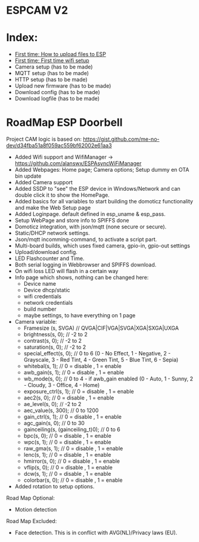 # ESPCAM V2

# Index:
- <a href="assets/readme_first_file_upload/README_First_file_upload.md">First time; How to upload files to ESP</a>
- <a href="assets/readme_first_wifi_setup/README_First_wifi_setup.md">First time; First time wifi setup</a>
- Camera setup (has to be made)
- MQTT setup (has to be made)
- HTTP setup (has to be made)
- Upload new firmware (has to be made)
- Download config (has to be made)
- Download logfile (has to be made)


# RoadMap ESP Doorbell

Project CAM logic is based on:  <https://gist.github.com/me-no-dev/d34fba51a8f059ac559bf62002e61aa3>

- Added Wifi support and WifiManager -> <https://github.com/alanswx/ESPAsyncWiFiManager>
- Added Webpages: Home page; Camera options; Setup dummy en OTA bin update
- Added Camera support
- Added SSDP to "see" the ESP device in Windows/Network and can double click it to show the HomePage.
- Added basics for all variables to start building the domoticz functionality and make the Web Setup page
- Added Loginpage. default defined in esp_uname & esp_pass.
- Setup WebPage and store info to SPIFFS done
- Domoticz integration, with json/mqtt (none secure or secure).
- Static/DHCP network settings.
- Json/mqtt incomming-command, to activate a script part.
- Multi-board builds, which uses fixed camera, gpio-in, gpio-out settings
- Upload/download config.
- LED Flashcounter and Time.
- Both serial logging in Webbrowser and SPIFFS download.
- On wifi loss LED will flash in a certain way
- Info page which shows, nothing can be changed here:
  - Device name
  - Device dhcp/static
  - wifi credentials
  - network credentials
  - build number
  - maybe settings, to have everything on 1 page
- Camera variable:
  - Framesize (s, SVGA)                // QVGA|CIF|VGA|SVGA|XGA|SXGA|UXGA
  - brightness(s, 0);                  // -2 to 2
  - contrast(s, 0);                    // -2 to 2
  - saturation(s, 0);                  // -2 to 2
  - special_effect(s, 0);              // 0 to 6 (0 - No Effect, 1 - Negative, 2 - Grayscale, 3 - Red Tint, 4 - Green Tint, 5 - Blue Tint, 6 - Sepia)
  - whitebal(s, 1);                    // 0 = disable , 1 = enable
  - awb_gain(s, 1);                    // 0 = disable , 1 = enable
  - wb_mode(s, 0);                     // 0 to 4 - if awb_gain enabled (0 - Auto, 1 - Sunny, 2 - Cloudy, 3 - Office, 4 - Home)
  - exposure_ctrl(s, 1);               // 0 = disable , 1 = enable
  - aec2(s, 0);                        // 0 = disable , 1 = enable
  - ae_level(s, 0);                    // -2 to 2
  - aec_value(s, 300);                 // 0 to 1200
  - gain_ctrl(s, 1);                   // 0 = disable , 1 = enable
  - agc_gain(s, 0);                    // 0 to 30
  - gainceiling(s, (gainceiling_t)0);  // 0 to 6
  - bpc(s, 0);                         // 0 = disable , 1 = enable
  - wpc(s, 1);                         // 0 = disable , 1 = enable
  - raw_gma(s, 1);                     // 0 = disable , 1 = enable
  - lenc(s, 1);                        // 0 = disable , 1 = enable
  - hmirror(s, 0);                     // 0 = disable , 1 = enable
  - vflip(s, 0);                       // 0 = disable , 1 = enable
  - dcw(s, 1);                         // 0 = disable , 1 = enable
  - colorbar(s, 0);                    // 0 = disable , 1 = enable
- Added rotation to setup options.

Road Map Optional:

- Motion detection

Road Map Excluded:

- Face detection. This is in conflict with AVG(NL)/Privacy laws (EU).
